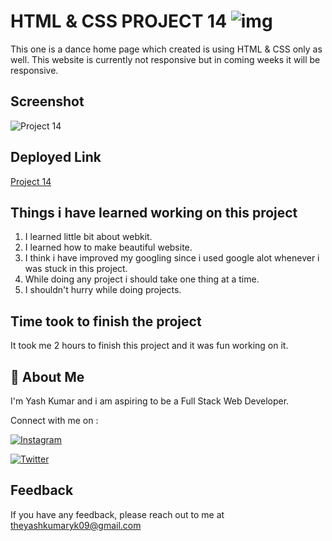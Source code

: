 
# HTML & CSS PROJECT 14 ![img](https://img.shields.io/badge/PROJECT%2014-HTML%20%26%20CSS-orange)

This one is a dance home page which created is using HTML & CSS only as well. This website is currently not responsive but in coming weeks it will be responsive.
## Screenshot

![Project 14](https://user-images.githubusercontent.com/109405477/182116532-61e3dc11-f019-48ba-bba9-f739e4f5fccb.png)

## Deployed Link

[Project 14](https://projectfourteen.netlify.app/)


## Things i have learned working on this project

1. I learned little bit about webkit.
2. I learned how to make beautiful website.
3. I think i have improved my googling since i used google alot whenever i was stuck in this project.
4. While doing any project i should take one thing at a time.
5. I shouldn't hurry while doing projects.
## Time took to finish the project

It took me 2 hours to finish this project and it was fun working on it.
## 🚀 About Me
I'm Yash Kumar and i am aspiring to be a Full Stack Web Developer.

Connect with me on :

[![Instagram](https://img.shields.io/badge/Instagram-%23E4405F.svg?style=for-the-badge&logo=Instagram&logoColor=white)](https://www.instagram.com/theyash_yk09/)

[![Twitter](https://img.shields.io/badge/Twitter-%231DA1F2.svg?style=for-the-badge&logo=Twitter&logoColor=white)](https://www.twitter.com/theyash_yk09/)

## Feedback

If you have any feedback, please reach out to me at theyashkumaryk09@gmail.com

